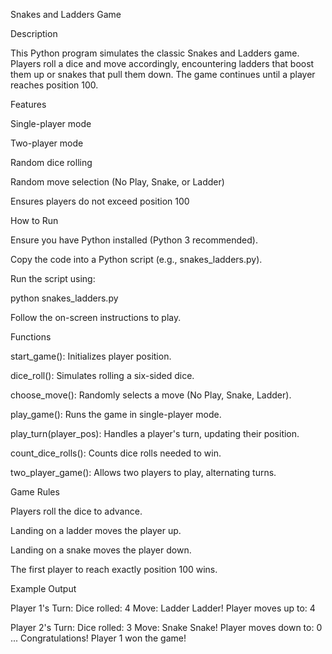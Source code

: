 Snakes and Ladders Game

Description

This Python program simulates the classic Snakes and Ladders game. Players roll a dice and move accordingly, encountering ladders that boost them up or snakes that pull them down. The game continues until a player reaches position 100.

Features

Single-player mode

Two-player mode

Random dice rolling

Random move selection (No Play, Snake, or Ladder)

Ensures players do not exceed position 100

How to Run

Ensure you have Python installed (Python 3 recommended).

Copy the code into a Python script (e.g., snakes_ladders.py).

Run the script using:

python snakes_ladders.py

Follow the on-screen instructions to play.

Functions

start_game(): Initializes player position.

dice_roll(): Simulates rolling a six-sided dice.

choose_move(): Randomly selects a move (No Play, Snake, Ladder).

play_game(): Runs the game in single-player mode.

play_turn(player_pos): Handles a player's turn, updating their position.

count_dice_rolls(): Counts dice rolls needed to win.

two_player_game(): Allows two players to play, alternating turns.

Game Rules

Players roll the dice to advance.

Landing on a ladder moves the player up.

Landing on a snake moves the player down.

The first player to reach exactly position 100 wins.

Example Output

Player 1's Turn:
Dice rolled: 4
Move: Ladder
Ladder! Player moves up to: 4

Player 2's Turn:
Dice rolled: 3
Move: Snake
Snake! Player moves down to: 0
...
Congratulations! Player 1 won the game!



